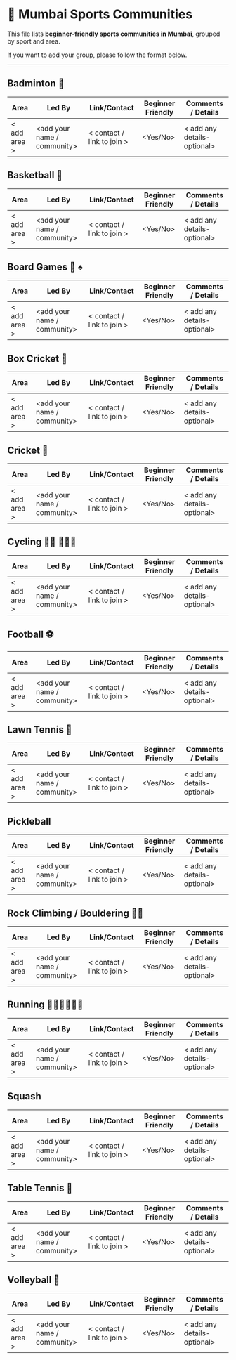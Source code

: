 # 🏸 Mumbai Sports Communities

This file lists **beginner-friendly sports communities in Mumbai**, grouped by sport and area.

If you want to add your group, please follow the format below.

---

## Badminton 🏸 
| Area | Led By | Link/Contact | Beginner Friendly | Comments / Details |
|------|--------|--------------|-------------------|--------------------|
| < add area > | <add your name / community> | < contact / link to join > | <Yes/No> | < add any details- optional>  |


## Basketball 🏀 

| Area | Led By | Link/Contact | Beginner Friendly | Comments / Details |
|------|--------|--------------|-------------------|--------------------|
| < add area > | <add your name / community> | < contact / link to join > | <Yes/No> |  < add any details- optional>   |


## Board Games 🎲 ♠️ 

| Area | Led By | Link/Contact | Beginner Friendly | Comments / Details |
|------|--------|--------------|-------------------|--------------------|
| < add area > | <add your name / community> | < contact / link to join > | <Yes/No> | < add any details- optional>  |


## Box Cricket 🏏 
| Area | Led By | Link/Contact | Beginner Friendly | Comments / Details |
|------|--------|--------------|-------------------|--------------------|
| < add area > | <add your name / community> | < contact / link to join > | <Yes/No> | < add any details- optional>  |


## Cricket 🏏 
| Area | Led By | Link/Contact | Beginner Friendly | Comments / Details |
|------|--------|--------------|-------------------|--------------------|
| < add area > | <add your name / community> | < contact / link to join > | <Yes/No> | < add any details- optional>  |


## Cycling 🚴‍♀️ 🚴🏻‍♂️ 

| Area | Led By | Link/Contact | Beginner Friendly | Comments / Details |
|------|--------|--------------|-------------------|--------------------|
| < add area > | <add your name / community> | < contact / link to join > | <Yes/No> | < add any details- optional>  |


## Football ⚽️
| Area | Led By | Link/Contact | Beginner Friendly | Comments / Details |
|------|--------|--------------|-------------------|--------------------|
| < add area > | <add your name / community> | < contact / link to join > | <Yes/No> | < add any details- optional>  |


## Lawn Tennis 🎾 

| Area | Led By | Link/Contact | Beginner Friendly | Comments / Details |
|------|--------|--------------|-------------------|--------------------|
| < add area > | <add your name / community> | < contact / link to join > | <Yes/No> | < add any details- optional>  |



## Pickleball
| Area | Led By | Link/Contact | Beginner Friendly | Comments / Details |
|------|--------|--------------|-------------------|--------------------|
| < add area > | <add your name / community> | < contact / link to join > | <Yes/No> | < add any details- optional>  |


## Rock Climbing / Bouldering 🧗‍♂️ 

| Area | Led By | Link/Contact | Beginner Friendly | Comments / Details |
|------|--------|--------------|-------------------|--------------------|
| < add area > | <add your name / community> | < contact / link to join > | <Yes/No> | < add any details- optional>  |


## Running 🏃🏻‍♀️🏃🏻‍♂️ 

| Area | Led By | Link/Contact | Beginner Friendly | Comments / Details |
|------|--------|--------------|-------------------|--------------------|
| < add area > | <add your name / community> | < contact / link to join > | <Yes/No> | < add any details- optional>  |


##  Squash

| Area | Led By | Link/Contact | Beginner Friendly | Comments / Details |
|------|--------|--------------|-------------------|--------------------|
| < add area > | <add your name / community> | < contact / link to join > | <Yes/No> | < add any details- optional>  |


## Table Tennis 🏓 

| Area | Led By | Link/Contact | Beginner Friendly | Comments / Details |
|------|--------|--------------|-------------------|--------------------|
| < add area > | <add your name / community> | < contact / link to join > | <Yes/No> | < add any details- optional>  |


## Volleyball 🏐 

| Area | Led By | Link/Contact | Beginner Friendly | Comments / Details |
|------|--------|--------------|-------------------|--------------------|
| < add area > | <add your name / community> | < contact / link to join > | <Yes/No> | < add any details- optional>  |
